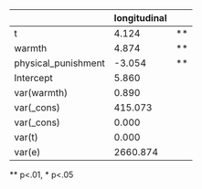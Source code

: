 |                     | longitudinal |    |
|---------------------|--------------|----|
| t                   | 4.124        | ** |
| warmth              | 4.874        | ** |
| physical_punishment | -3.054       | ** |
| Intercept           | 5.860        |    |
| var(warmth)         | 0.890        |    |
| var(_cons)          | 415.073      |    |
| var(_cons)          | 0.000        |    |
| var(t)              | 0.000        |    |
| var(e)              | 2660.874     |    |
** p<.01, * p<.05
